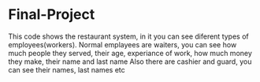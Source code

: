 # Final-Project
This code shows the restaurant system, in it you can see diferent types of employees(workers). Normal emplayees are waiters, you can see how much people they served, their age, experiance of work, how much money they make, their name and last name
Also there are cashier and guard, you can see their names, last names etc 
